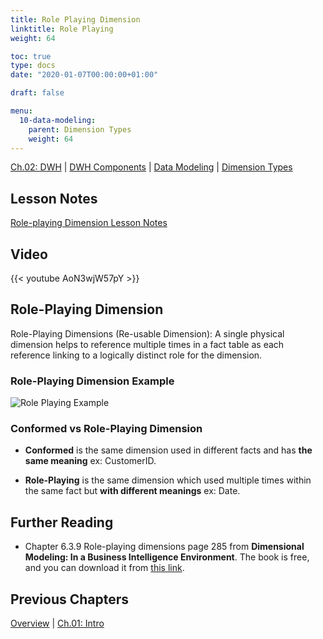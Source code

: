 ```yaml
---
title: Role Playing Dimension
linktitle: Role Playing
weight: 64

toc: true
type: docs
date: "2020-01-07T00:00:00+01:00"

draft: false

menu:
  10-data-modeling:
    parent: Dimension Types
    weight: 64
---
```


[Ch.02: DWH](../../../../../02-dwh) | [DWH Components](../../../../03-architecture/) | [Data Modeling](../../../10-data-modeling/) | [Dimension Types](../../02-dimension-types/)

## Lesson Notes

[Role-playing Dimension Lesson Notes](../04-role-playing-dimension.pdf)


## Video

{{< youtube AoN3wjW57pY >}}

## Role-Playing Dimension

Role-Playing Dimensions (Re-usable Dimension): A single physical dimension helps to reference multiple times in a
    fact table as each reference linking to a logically distinct role
    for the dimension.
### Role-Playing Dimension Example


![Role Playing Example](../figures/role-playing-dim.png)

### Conformed vs Role-Playing Dimension


-   **Conformed** is the same dimension used in different facts and has **the same meaning** ex: CustomerID.

-   **Role-Playing** is the same dimension which used multiple times
    within the same fact but **with different meanings** ex: Date.

## Further Reading

- Chapter 6.3.9 Role-playing dimensions page 285 from **Dimensional Modeling: In a Business Intelligence Environment**. The book is free, and you can download it from [this link](https://www.redbooks.ibm.com/redbooks/pdfs/sg247138.pdf).


## Previous Chapters

[Overview](../../../../../../big-data-in-depth/)  | [Ch.01: Intro](../../../../../01-introduction) 
